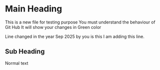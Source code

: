 # Main Heading
This is a new file for testing purpose
You must understand the behaviour of Git Hub 
It will show your changes in Green color

Line changed in the year Sep 2025 by you is this
I am adding this line.
## Sub Heading
Normal text
